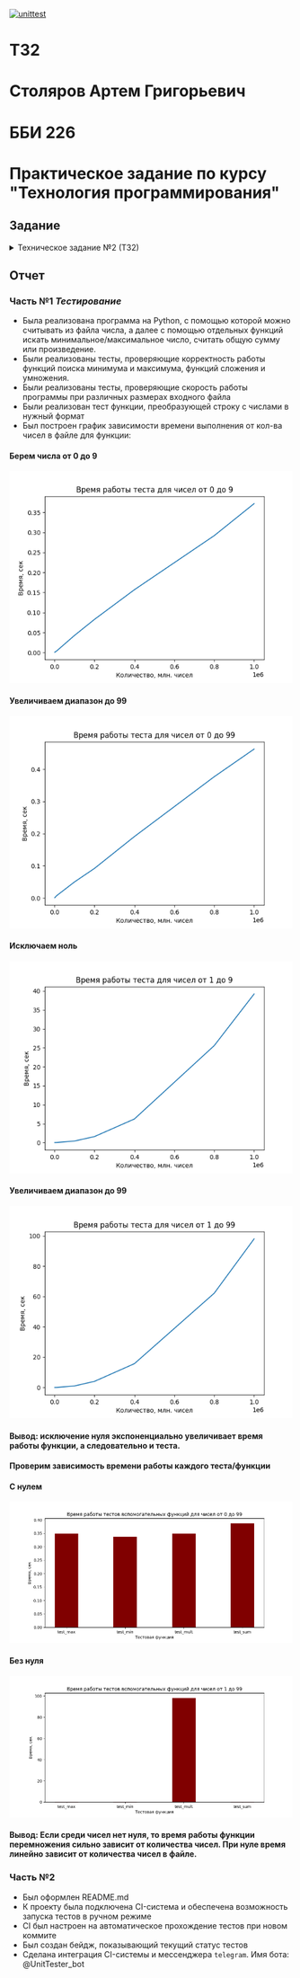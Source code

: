 [![unittest](https://github.com/kwlxntmd/tp-hse-2022-hw2r/actions/workflows/unittest.yml/badge.svg)](https://github.com/kwlxntmd/tp-hse-2022-hw-2/actions/workflows/unittest.yml)
# ТЗ2
# Столяров Артем Григорьевич
# ББИ 226

# Практическое задание по курсу "Технология программирования"

## Задание
<details>
  <summary >Техническое задание №2 (ТЗ2)</summary>

**Добавляем тесты и разворачиваем простейший CI/CD**
Задание состоит из двух частей. Каждая часть оценивается максимум в 5 баллов. Общий максимальный балл за задание: 5 + 5 = **10 баллов**
### Часть №1 *Тестирование* (стоит 5 баллов из 10)
#### Задание
Реализуйте на `Python` простейшую программу, которая будет считывать из файла числа, а далее отдельными функциями искать среди этих чисел минимальное число, максимальное число, считать их общую сумму и произведение.
Функции должны называться, соответственно `_min` (минимальное число), `_max` (максимальное число), `_sum` (сумма всех чисел), `_mult` (произведение всех чисел).
Числа в файле записаны в одной строке, друг от друга отделены пробелами. В файле есть минимум одно число. Максимально возможное количество чисел в файле - 1 млн.
Для этой программы подготовьте тесты:
- проверяющие корректность работы функций поиска минимума и максимума
- проверяющие корректность работы функций сложения и умножения
- проверяющие скорость работы программы при увеличении размера входного файла (*при увеличении количества чисел в файле*).
#### Пример работы
**В файле**: 1 4 2 3
**Минимальное**: 1
**Максимальное**: 4
**Сумма**: 10 *(1+2+3+4)*
**Произведение**: 24 *(1\*2\*3\*4)*
#### Критерии оценки
- `1 балл`: реализуйте функции чтения из файла, поиска минимального числа, поиска максимального числа, сложения и умножения *всех* чисел из файла
- `1 балл`: реализуйте тесты для проверки корректности функций поиска минимума, максимума, сложения и умножения
- `1 балл`: реализуйте тесты для проверки скорости работы программы при увеличении размера входного файла
- `1 балл`: реализуйте любой другой тест на ваше усмотрение
- `1 балл`: постройте график зависимости времени выполнения от кол-ва чисел в файле (*вы можете измерять время выполнения любой функции из реализованных на ваш выбор*)
### Часть №2 (стоит 5 баллов из 10)
> [Github Actions](https://github.com/features/actions)
> [Travis CI](https://www.travis-ci.com/)
> [Circle CI](https://circleci.com/)
#### Задание
Теперь вам необходимо настроить CI-систему для своего мини-проекта.
#### Критерии оценки
- `1 балл`: заведите репозиторий для своего проекта на [GitHub](https://github.com/). Оформите простейший *README.md* ([туториал по markdown (файлы формата .md)](https://github.com/adam-p/markdown-here/wiki/Markdown-Cheatsheet)). Загрузите в репозиторий файлы своего мини-проекта (код, тесты, *README.md*).
- `1 балл`: подключите к вашему проекту любую CI-систему (**выше есть подсказки с вариантами систем, но мы крайне рекомендуем использовать GitHub Actions в рамках этого задания, только если Ваш семинарист не демонстрировал вам другую систему**). Обеспечьте возможность запуска тестов в ручном режиме (например, по щелчку кнопки в веб-интерфейсе CI-системы)
- `1 балл`: настройте CI таким образом, чтобы прогон тестов запускался автоматически при любом новом коммите в репозиторий вашего проекта
- `1 балл`: сделайте интеграцию CI-системы и вашего репозитория на GitHub: сделайте бэйдж в *README.md*, который будет показывать текущий статус тестов. Для информации смотрите [тут](https://docs.github.com/en/actions/monitoring-and-troubleshooting-workflows/adding-a-workflow-status-badge), [тут](https://www.codeblocq.com/2016/04/Add-a-build-passing-badge-to-your-github-repository/) или в аналогичном доке для выбранной вами CI-системы.  Как выглядят бэйджи в целом, можно посмотреть в любом проекте на GitHub, где они сделаны, например, в [репозитории Telegram](https://github.com/telegramdesktop/tdesktop)
- `1 балл`: сделайте любую интеграцию CI-системы и какого-либо мессенджера (например, `telegram`, `slack`, `msteams` и т.п.). Настройте систему так, чтобы при успешном прохождении теста посылалось сообщение "все ок", при неуспешном - посылалась информация, какие именно тесты не пройдены. **Обратите внимание**, тут не нужно *писать код*, тут нужно взять готовые аддоны / расширения и просто настроить
### Дедлайн
Правила дедлайнов такие же, как и по **ТЗ1** - есть `мягкий` и `жесткий` дедлайны.
**Вариант 1 - если у вас уже прошел семинар №4**
- `Мягкий дедлайн` **09.10**
- `Жесткий дедлайн` **16.10**
</details>

## Отчет
### Часть №1 *Тестирование*
- Была реализована программа на Python, с помощью которой можно считывать из файла числа, а далее с помощью отдельных функций искать минимальное/максимальное число, считать общую сумму или произведение.
- Были реализованы тесты, проверяющие корректность работы функций поиска минимума и максимума, функций сложения и умножения.
- Были реализованы тесты, проверяющие скорость работы программы при различных размерах входного файла
- Были реализован тест функции, преобразующей строку с числами в нужный формат
- Был построен график зависимости времени выполнения от кол-ва чисел в файле для функции:
#### Берем числа от 0 до 9
![](assets/0_9.png)
####  Увеличиваем диапазон до 99
![](assets/0_99.png)
#### Исключаем ноль 
![](assets/1_9.png)
####  Увеличиваем диапазон до 99
![](assets/1_99.png)
#### Вывод: исключение нуля экспоненциально увеличивает время работы функции, а следовательно и теста.

#### Проверим зависимость времени работы каждого теста/функции
#### С нулем
![](assets/0_99_sup.png)
#### Без нуля
![](assets/1_99_sup.png)
#### Вывод: Если среди чисел нет нуля, то время работы функции перемножения сильно зависит от количества чисел. При нуле время линейно зависит от количества чисел в файле.
### Часть №2
- Был оформлен README.md
- К проекту была подключена CI-система и обеспечена возможность запуска тестов в ручном режиме
- CI был настроен на автоматическое прохождение тестов при новом коммите
- Был создан бейдж, показывающий текущий статус тестов
- Сделана интеграция CI-системы и мессенджера `telegram`. Имя бота: @UnitTester_bot